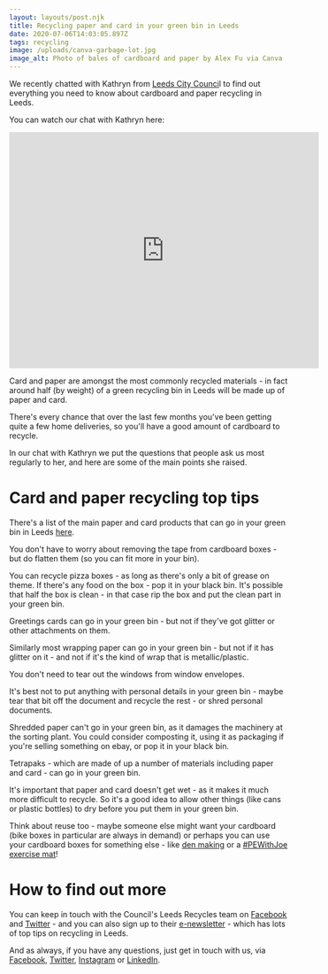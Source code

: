 ```yaml
---
layout: layouts/post.njk
title: Recycling paper and card in your green bin in Leeds
date: 2020-07-06T14:03:05.897Z
tags: recycling
image: /uploads/canva-garbage-lot.jpg
image_alt: Photo of bales of cardboard and paper by Alex Fu via Canva
---
```

We recently chatted with Kathryn from [Leeds City Counci](https://www.leeds.gov.uk/residents/bins-and-recycling)l to find out everything you need to know about cardboard and paper recycling in Leeds.

You can watch our chat with Kathryn here:

<iframe src="https://www.facebook.com/plugins/video.php?href=https%3A%2F%2Fwww.facebook.com%2Fzerowasteleeds%2Fvideos%2F266885891276674%2F&show_text=1&width=560" width="560" height="427" style="border:none;overflow:hidden" scrolling="no" frameborder="0" allowTransparency="true" allow="encrypted-media" allowFullScreen="true"></iframe>

Card and paper are amongst the most commonly recycled materials - in fact around half (by weight) of a green recycling bin in Leeds will be made up of paper and card.

There's every chance that over the last few months you've been getting quite a few home deliveries, so you'll have a good amount of cardboard to recycle.  

In our chat with Kathryn we put the questions that people ask us most regularly to her, and here are some of the main points she raised.



# Card and paper recycling top tips

There's a list of the main paper and card products that can go in your green bin in Leeds [here](https://www.leeds.gov.uk/residents/bins-and-recycling/your-bins/green-recycling-bin).  

You don't have to worry about removing the tape from cardboard boxes - but do flatten them (so you can fit more in your bin).

You can recycle pizza boxes - as long as there's only a bit of grease on theme.  If there's any food on the box - pop it in your black bin.  It's possible that half the box is clean - in that case rip the box and put the clean part in your green bin.

Greetings cards can go in your green bin - but not if they've got glitter or other attachments on them.  

Similarly most wrapping paper can go in your green bin - but not if it has glitter on it - and not if it's the kind of wrap that is metallic/plastic.

You don't need to tear out the windows from window envelopes.

It's best not to put anything with personal details in your green bin - maybe tear that bit off the document and recycle the rest - or shred personal documents.

Shredded paper can't go in your green bin, as it damages the machinery at the sorting plant.  You could consider composting it, using it as packaging if you're selling something on ebay, or pop it in your black bin.

Tetrapaks - which are made of up a number of materials including paper and card - can go in your green bin.

It's important that paper and card doesn't get wet - as it makes it much more difficult to recycle.  So it's a good idea to allow other things (like cans or plastic bottles) to dry before you put them in your green bin.

Think about reuse too - maybe someone else might want your cardboard (bike boxes in particular are always in demand) or perhaps you can use your cardboard boxes for something else - like [den making](https://twitter.com/edleeds/status/1240585977141354496?s=20) or a [\#PEWithJoe exercise mat](https://www.facebook.com/zerowasteleeds/videos/1717931671681121/)!



# How to find out more

You can keep in touch with the Council's Leeds Recycles team on [Facebook](https://www.facebook.com/LeedsRecycles/) and [Twitter](https://twitter.com/leedsrecycles) - and you can also sign up to their [e-newsletter](https://content.govdelivery.com/accounts/UKLEEDS/bulletins/293e0ec?fbclid=IwAR3V5WHghy1q_xyu-km8P4-Bag5S68S9CDE49K7jZZV9bGy8Zk0oAnJwebw) - which has lots of top tips on recycling in Leeds.

And as always, if you have any questions, just get in touch with us, via [Facebook](https://www.facebook.com/zerowasteleeds/), [Twitter](https://twitter.com/zerowasteleeds), [Instagram](https://www.instagram.com/zerowasteleeds/) or [LinkedIn](https://www.linkedin.com/company/56466378/admin/).